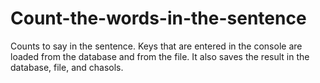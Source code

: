 # Count-the-words-in-the-sentence
Counts to say in the sentence. Keys that are entered in the console are loaded from the database and from the file. It also saves the result in the database, file, and chasols.
